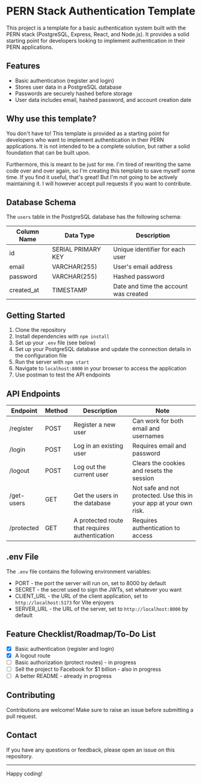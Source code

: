 # PERN Stack Authentication Template

This project is a template for a basic authentication system built with the PERN stack (PostgreSQL, Express, React, and Node.js). It provides a solid starting point for developers looking to implement authentication in their PERN applications.

## Features

- Basic authentication (register and login)
- Stores user data in a PostgreSQL database
- Passwords are securely hashed before storage
- User data includes email, hashed password, and account creation date

## Why use this template?

You don't have to! This template is provided as a starting point for developers who want to implement authentication in their PERN applications. It is not intended to be a complete solution, but rather a solid foundation that can be built upon.

Furthermore, this is meant to be just for me. I'm tired of rewriting the same code over and over again, so I'm creating this template to save myself some time. If you find it useful, that's great! But I'm not going to be actively maintaining it. I will however accept pull requests if you want to contribute.

## Database Schema

The `users` table in the PostgreSQL database has the following schema:

| Column Name | Data Type          | Description                           |
| ----------- | ------------------ | ------------------------------------- |
| id          | SERIAL PRIMARY KEY | Unique identifier for each user       |
| email       | VARCHAR(255)       | User's email address                  |
| password    | VARCHAR(255)       | Hashed password                       |
| created_at  | TIMESTAMP          | Date and time the account was created |

## Getting Started

1. Clone the repository
2. Install dependencies with `npm install`
3. Set up your `.env` file (see below)
4. Set up your PostgreSQL database and update the connection details in the configuration file
5. Run the server with `npm start`
6. Navigate to `localhost:8000` in your browser to access the application
7. Use postman to test the API endpoints

## API Endpoints

| Endpoint   | Method | Description                                    | Note                                                               |
| ---------- | ------ | ---------------------------------------------- | ------------------------------------------------------------------ |
| /register  | POST   | Register a new user                            | Can work for both email and usernames                              |
| /login     | POST   | Log in an existing user                        | Requires email and password                                        |
| /logout    | POST   | Log out the current user                       | Clears the cookies and resets the session                          |
| /get-users | GET    | Get the users in the database                  | Not safe and not protected. Use this in your app at your own risk. |
| /protected | GET    | A protected route that requires authentication | Requires authentication to access                                  |

## .env File

The `.env` file contains the following environment variables:

- PORT - the port the server will run on, set to 8000 by default
- SECRET - the secret used to sign the JWTs, set whatever you want
- CLIENT_URL - the URL of the client application, set to `http://localhost:5173` for Vite enjoyers
- SERVER_URL - the URL of the server, set to `http://localhost:8000` by default

## Feature Checklist/Roadmap/To-Do List

- [x] Basic authentication (register and login)
- [x] A logout route
- [ ] Basic authorization (protect routes) - in progress
- [ ] Sell the project to Facebook for $1 billion - also in progress
- [ ] A better README - already in progress

## Contributing

Contributions are welcome! Make sure to raise an issue before submitting a pull request.

## Contact

If you have any questions or feedback, please open an issue on this repository.

---

Happy coding!
